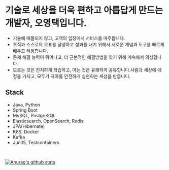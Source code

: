 # 기술로 세상을 더욱 편하고 아릅답게 만드는 개발자, 오영택입니다.
- 기술에 매몰되지 않고, 고객의 입장에서 서비스를 마주합니다.
- 조직과 스스로의 목표를 달성하고 성과를 내기 위해서 새로운 개념과 도구를 빠르게 배우고 적용합니다.
- 문제 해결 능력이 뛰어나고, 더 근본적인 해결방법을 찾기 위해 계속해서 의심합니다.
- 모르는 것은 진지하게 학습하고, 아는 것은 유쾌하게 공유합니다.사람과 세상에 애정을 가지고, 모두가 자아를 안전하게 실현하는 세상을 만듭니다.

## Stack
- Java, Python
- Spring Boot
- MySQL, PostgreSQL
- Elasticsearch, OpenSearch, Redis
- JPA(Hibernate)
- K8S, Docker
- Kafka
- Junit5, Testcontainers
<br/>

[![Anurag's github stats](https://github-readme-stats.vercel.app/api?username=jaeyoung22&count_private=true&hide=stars&show_icons=true)](https://github.com/anuraghazra/github-readme-stats)
